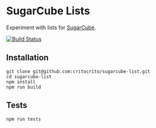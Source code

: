 # SugarCube Lists

Experiment with lists for [SugarCube](https://gitlab.com/sugarcube/sugarcube).

[![Build Status](https://travis-ci.org/critocrito/sugarcube-list.svg?branch=master)](https://travis-ci.org/critocrito/sugarcube-list)

## Installation

```
git clone git@github.com:critocrito/sugarcube-list.git
cd sugarcube-list
npm install
npm run build
```

## Tests

```
npm run tests
```
